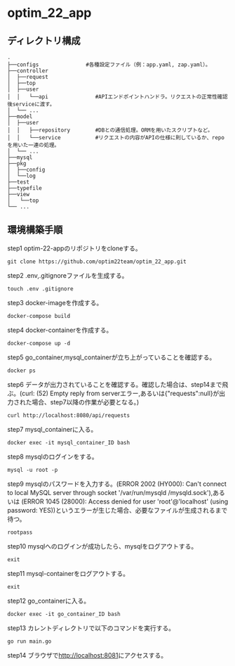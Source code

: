 # optim_22_app

## ディレクトリ構成

```
.
├──configs               #各種設定ファイル（例：app.yaml, zap.yaml）。
├──controller               
│  ├──request
│  ├──top
│  ├──user     
│  │   └──api               #APIエンドポイントハンドラ。リクエストの正常性確認後serviceに渡す。
│  └── ...             
├──model
│  ├──user
│  │   ├──repository        #DBとの通信処理。ORMを⽤いたスクリプトなど。
│  │   └──service           #リクエストの内容がAPIの仕様に則しているか、repoを⽤いた⼀連の処理。
│  └── ...
├──mysql
├──pkg
│  ├──config
│  └──log
├──test
├──typefile
├──view
│   └──top
└── ...
```


## 環境構築手順

step1 optim-22-appのリポジトリをcloneする。  
```
git clone https://github.com/optim22team/optim_22_app.git
```
step2 .env,.gitignoreファイルを生成する。  
```
touch .env .gitignore
```
step3 docker-imageを作成する。  
```
docker-compose build
```
step4 docker-containerを作成する。  
```
docker-compose up -d
```
step5 go_container,mysql_containerが立ち上がっていることを確認する。  
```
docker ps
```
step6 データが出力されていることを確認する。確認した場合は、step14まで飛ぶ。(curl: (52) Empty reply from serverエラー,あるいは{"requests":null}が出力された場合、step7以降の作業が必要となる。)  
```
curl http://localhost:8080/api/requests
```
step7 mysql_containerに入る。  
```
docker exec -it mysql_container_ID bash
```
step8 mysqlのログインをする。  
```
mysql -u root -p
```
step9 mysqlのパスワードを入力する。(ERROR 2002 (HY000): Can't connect to local MySQL server through socket '/var/run/mysqld
/mysqld.sock'),あるいは (ERROR 1045 (28000): Access denied for user 'root'@'localhost' (using password: YES))というエラーが生じた場合、必要なファイルが生成されるまで待つ。  
```
rootpass
```
step10 mysqlへのログインが成功したら、mysqlをログアウトする。  
```
exit
```
step11 mysql-containerをログアウトする。  
```
exit
```
step12 go_containerに入る。  
```
docker exec -it go_container_ID bash
```
step13 カレントディレクトリで以下のコマンドを実行する。  
```
go run main.go
```
step14 ブラウザで[http://localhost:8081](http://localhost:8081)にアクセスする。
